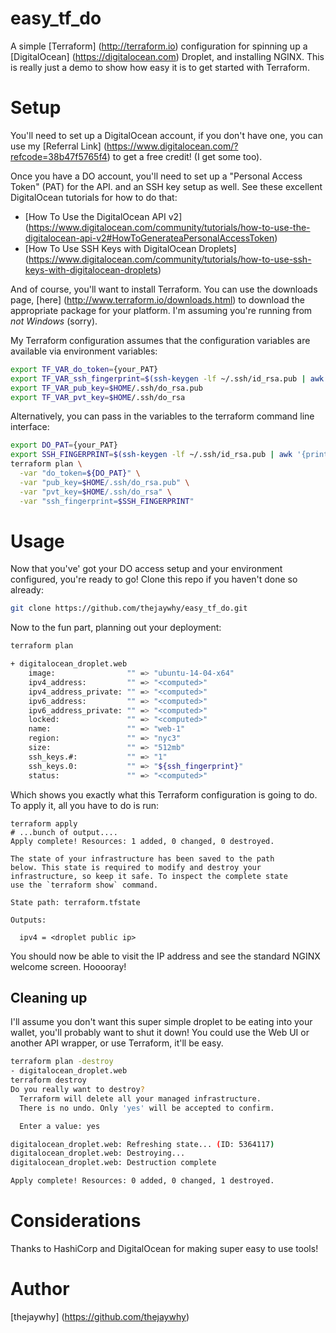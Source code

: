 # easy_tf_do
A simple [Terraform] (http://terraform.io) configuration for spinning up a [DigitalOcean] (https://digitalocean.com) Droplet, and installing NGINX. This is really just a demo to show how easy it is to get started with Terraform.

# Setup
You'll need to set up a DigitalOcean account, if you don't have one, you can use my [Referral Link] (https://www.digitalocean.com/?refcode=38b47f5765f4) to get a free credit! (I get some too).

Once you have a DO account, you'll need to set up a "Personal Access Token" (PAT) for the API. and an SSH key setup as well. See these excellent DigitalOcean tutorials for how to do that:

- [How To Use the DigitalOcean API v2] (https://www.digitalocean.com/community/tutorials/how-to-use-the-digitalocean-api-v2#HowToGenerateaPersonalAccessToken)
- [How To Use SSH Keys with DigitalOcean Droplets] (https://www.digitalocean.com/community/tutorials/how-to-use-ssh-keys-with-digitalocean-droplets)

And of course, you'll want to install Terraform. You can use the downloads page, [here] (http://www.terraform.io/downloads.html) to download the appropriate package for your platform. I'm assuming you're running from _not Windows_ (sorry).

My Terraform configuration assumes that the configuration variables are available via environment variables:

```bash
export TF_VAR_do_token={your_PAT}
export TF_VAR_ssh_fingerprint=$(ssh-keygen -lf ~/.ssh/id_rsa.pub | awk '{print $2}')
export TF_VAR_pub_key=$HOME/.ssh/do_rsa.pub
export TF_VAR_pvt_key=$HOME/.ssh/do_rsa
```

Alternatively, you can pass in the variables to the terraform command line interface:

```bash
export DO_PAT={your_PAT}
export SSH_FINGERPRINT=$(ssh-keygen -lf ~/.ssh/id_rsa.pub | awk '{print $2}')
terraform plan \
  -var "do_token=${DO_PAT}" \
  -var "pub_key=$HOME/.ssh/do_rsa.pub" \
  -var "pvt_key=$HOME/.ssh/do_rsa" \
  -var "ssh_fingerprint=$SSH_FINGERPRINT"
```

# Usage
Now that you've' got your DO access setup and your environment configured, you're ready to go! Clone this repo if you haven't done so already:

```bash
git clone https://github.com/thejaywhy/easy_tf_do.git
```

Now to the fun part, planning out your deployment:

```bash
terraform plan

+ digitalocean_droplet.web
    image:                "" => "ubuntu-14-04-x64"
    ipv4_address:         "" => "<computed>"
    ipv4_address_private: "" => "<computed>"
    ipv6_address:         "" => "<computed>"
    ipv6_address_private: "" => "<computed>"
    locked:               "" => "<computed>"
    name:                 "" => "web-1"
    region:               "" => "nyc3"
    size:                 "" => "512mb"
    ssh_keys.#:           "" => "1"
    ssh_keys.0:           "" => "${ssh_fingerprint}"
    status:               "" => "<computed>"
```

Which shows you exactly what this Terraform configuration is going to do. To apply it, all you have to do is run:

```
terraform apply
# ...bunch of output....
Apply complete! Resources: 1 added, 0 changed, 0 destroyed.

The state of your infrastructure has been saved to the path
below. This state is required to modify and destroy your
infrastructure, so keep it safe. To inspect the complete state
use the `terraform show` command.

State path: terraform.tfstate

Outputs:

  ipv4 = <droplet public ip>
```

You should now be able to visit the IP address and see the standard NGINX welcome screen. Hooooray!

## Cleaning up
I'll assume you don't want this super simple droplet to be eating into your wallet, you'll probably want to shut it down! You could use the Web UI or another API wrapper, or use Terraform, it'll be easy.

```bash
terraform plan -destroy
- digitalocean_droplet.web
terraform destroy
Do you really want to destroy?
  Terraform will delete all your managed infrastructure.
  There is no undo. Only 'yes' will be accepted to confirm.

  Enter a value: yes

digitalocean_droplet.web: Refreshing state... (ID: 5364117)
digitalocean_droplet.web: Destroying...
digitalocean_droplet.web: Destruction complete

Apply complete! Resources: 0 added, 0 changed, 1 destroyed.
```

# Considerations
Thanks to HashiCorp and DigitalOcean for making super easy to use tools!

# Author
[thejaywhy] (https://github.com/thejaywhy)
